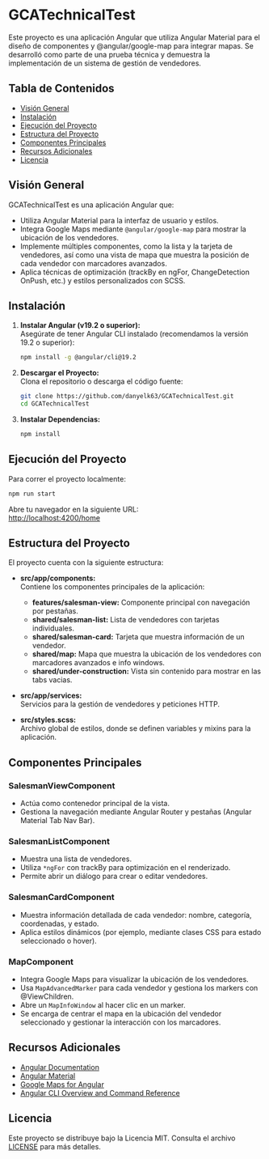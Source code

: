 # GCATechnicalTest

Este proyecto es una aplicación Angular que utiliza Angular Material para el diseño de componentes y @angular/google-map para integrar mapas. Se desarrolló como parte de una prueba técnica y demuestra la implementación de un sistema de gestión de vendedores.

## Tabla de Contenidos

- [Visión General](#visión-general)
- [Instalación](#instalación)
- [Ejecución del Proyecto](#ejecución-del-proyecto)
- [Estructura del Proyecto](#estructura-del-proyecto)
- [Componentes Principales](#componentes-principales)
- [Recursos Adicionales](#recursos-adicionales)
- [Licencia](#licencia)

## Visión General

GCATechnicalTest es una aplicación Angular que:
- Utiliza Angular Material para la interfaz de usuario y estilos.
- Integra Google Maps mediante `@angular/google-map` para mostrar la ubicación de los vendedores.
- Implemente múltiples componentes, como la lista y la tarjeta de vendedores, así como una vista de mapa que muestra la posición de cada vendedor con marcadores avanzados.
- Aplica técnicas de optimización (trackBy en ngFor, ChangeDetection OnPush, etc.) y estilos personalizados con SCSS.

## Instalación

1. **Instalar Angular (v19.2 o superior):**  
   Asegúrate de tener Angular CLI instalado (recomendamos la versión 19.2 o superior):
   ```bash
   npm install -g @angular/cli@19.2
   ```

2. **Descargar el Proyecto:**  
   Clona el repositorio o descarga el código fuente:
   ```bash
   git clone https://github.com/danyelk63/GCATechnicalTest.git
   cd GCATechnicalTest
   ```

3. **Instalar Dependencias:**
   ```bash
   npm install
   ```

## Ejecución del Proyecto

Para correr el proyecto localmente:
```bash
npm run start
```
Abre tu navegador en la siguiente URL:  
[http://localhost:4200/home](http://localhost:4200/home)

## Estructura del Proyecto

El proyecto cuenta con la siguiente estructura:

- **src/app/components:**  
  Contiene los componentes principales de la aplicación:
  - **features/salesman-view:** Componente principal con navegación por pestañas.
  - **shared/salesman-list:** Lista de vendedores con tarjetas individuales.
  - **shared/salesman-card:** Tarjeta que muestra información de un vendedor.
  - **shared/map:** Mapa que muestra la ubicación de los vendedores con marcadores avanzados e info windows.
  - **shared/under-construction:** Vista sin contenido para mostrar en las tabs vacias.
  
- **src/app/services:**  
  Servicios para la gestión de vendedores y peticiones HTTP.

- **src/styles.scss:**  
  Archivo global de estilos, donde se definen variables y mixins para la aplicación.

## Componentes Principales

### SalesmanViewComponent

- Actúa como contenedor principal de la vista.
- Gestiona la navegación mediante Angular Router y pestañas (Angular Material Tab Nav Bar).

### SalesmanListComponent

- Muestra una lista de vendedores.
- Utiliza `*ngFor` con trackBy para optimización en el renderizado.
- Permite abrir un diálogo para crear o editar vendedores.

### SalesmanCardComponent

- Muestra información detallada de cada vendedor: nombre, categoría, coordenadas, y estado.
- Aplica estilos dinámicos (por ejemplo, mediante clases CSS para estado seleccionado o hover).

### MapComponent

- Integra Google Maps para visualizar la ubicación de los vendedores.
- Usa `MapAdvancedMarker` para cada vendedor y gestiona los markers con @ViewChildren.
- Abre un `MapInfoWindow` al hacer clic en un marker.
- Se encarga de centrar el mapa en la ubicación del vendedor seleccionado y gestionar la interacción con los marcadores.

## Recursos Adicionales

- [Angular Documentation](https://angular.io)
- [Angular Material](https://material.angular.io)
- [Google Maps for Angular](https://developers.google.com/maps/documentation/javascript/overview)
- [Angular CLI Overview and Command Reference](https://angular.dev/tools/cli)

## Licencia

Este proyecto se distribuye bajo la Licencia MIT. Consulta el archivo [LICENSE](LICENSE) para más detalles.
